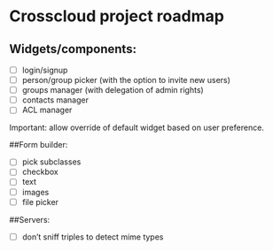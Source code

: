 # Crosscloud project roadmap

## Widgets/components:


 * [ ] login/signup
 * [ ] person/group picker (with the option to invite new users)
 * [ ] groups manager (with delegation of admin rights)
 * [ ] contacts manager
 * [ ] ACL manager

Important: allow override of default widget based on user preference.

##Form builder:

 * [ ] pick subclasses
 * [ ] checkbox
 * [ ] text
 * [ ] images
 * [ ] file picker

##Servers:

 * [ ] don’t sniff triples to detect mime types
